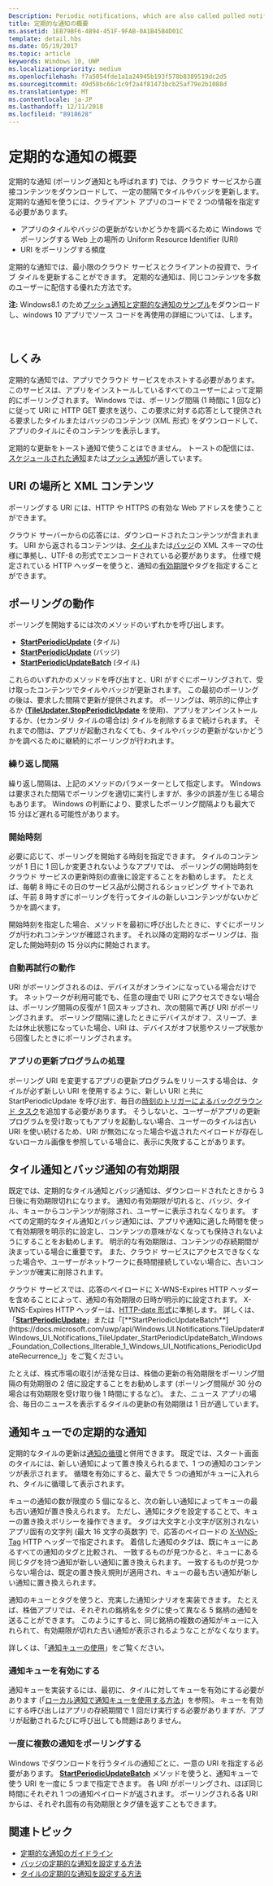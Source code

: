```yaml
---
Description: Periodic notifications, which are also called polled notifications, update tiles and badges at a fixed interval by downloading content from a cloud service.
title: 定期的な通知の概要
ms.assetid: 1EB79BF6-4B94-451F-9FAB-0A1B45B4D01C
template: detail.hbs
ms.date: 05/19/2017
ms.topic: article
keywords: Windows 10, UWP
ms.localizationpriority: medium
ms.openlocfilehash: f7a5054fde1a1a24945b193f578b8389519dc2d5
ms.sourcegitcommit: 49d58bc66c1c9f2a4f81473bcb25af79e2b1088d
ms.translationtype: MT
ms.contentlocale: ja-JP
ms.lasthandoff: 12/11/2018
ms.locfileid: "8918628"
---
```

# <a name="periodic-notification-overview"></a>定期的な通知の概要
 


定期的な通知 (ポーリング通知とも呼ばれます) では、クラウド サービスから直接コンテンツをダウンロードして、一定の間隔でタイルやバッジを更新します。 定期的な通知を使うには、クライアント アプリのコードで 2 つの情報を指定する必要があります。

-   アプリのタイルやバッジの更新がないかどうかを調べるために Windows でポーリングする Web 上の場所の Uniform Resource Identifier (URI)
-   URI をポーリングする頻度

定期的な通知では、最小限のクラウド サービスとクライアントの投資で、ライブ タイルを更新することができます。 定期的な通知は、同じコンテンツを多数のユーザーに配信する優れた方法です。

**注:**  Windows8.1 のため[プッシュ通知と定期的な通知のサンプル](http://go.microsoft.com/fwlink/p/?linkid=231476)をダウンロードし、windows 10 アプリでソース コードを再使用の詳細については、します。

 

## <a name="how-it-works"></a>しくみ


定期的な通知では、アプリでクラウド サービスをホストする必要があります。 このサービスは、アプリをインストールしているすべてのユーザーによって定期的にポーリングされます。 Windows では、ポーリング間隔 (1 時間に 1 回など) に従って URI に HTTP GET 要求を送り、この要求に対する応答として提供される要求したタイルまたはバッジのコンテンツ (XML 形式) をダウンロードして、アプリのタイルにそのコンテンツを表示します。

定期的な更新をトースト通知で使うことはできません。 トーストの配信には、[スケジュールされた通知](https://msdn.microsoft.com/library/windows/apps/hh465417)または[プッシュ通知](https://msdn.microsoft.com/library/windows/apps/xaml/hh868252)が適しています。

## <a name="uri-location-and-xml-content"></a>URI の場所と XML コンテンツ


ポーリングする URI には、HTTP や HTTPS の有効な Web アドレスを使うことができます。

クラウド サーバーからの応答には、ダウンロードされたコンテンツが含まれます。 URI から返されるコンテンツは、[タイル](adaptive-tiles-schema.md)または[バッジ](https://msdn.microsoft.com/library/windows/apps/br212851)の XML スキーマの仕様に準拠し、UTF-8 の形式でエンコードされている必要があります。 仕様で規定されている HTTP ヘッダーを使うと、通知の[有効期限](#expiration-of-tile-and-badge-notifications)やタグを指定することができます。

## <a name="polling-behavior"></a>ポーリングの動作


ポーリングを開始するには次のメソッドのいずれかを呼び出します。

-   [**StartPeriodicUpdate**](https://docs.microsoft.com/uwp/api/Windows.UI.Notifications.TileUpdater#Windows_UI_Notifications_TileUpdater_StartPeriodicUpdate_Windows_Foundation_Uri_Windows_Foundation_DateTime_Windows_UI_Notifications_PeriodicUpdateRecurrence_) (タイル)
-   [**StartPeriodicUpdate**](https://docs.microsoft.com/uwp/api/Windows.UI.Notifications.BadgeUpdater#Windows_UI_Notifications_BadgeUpdater_StartPeriodicUpdate_Windows_Foundation_Uri_Windows_Foundation_DateTime_Windows_UI_Notifications_PeriodicUpdateRecurrence_) (バッジ)
-   [**StartPeriodicUpdateBatch**](https://docs.microsoft.com/uwp/api/Windows.UI.Notifications.TileUpdater#Windows_UI_Notifications_TileUpdater_StartPeriodicUpdateBatch_Windows_Foundation_Collections_IIterable_1_Windows_UI_Notifications_PeriodicUpdateRecurrence_) (タイル)

これらのいずれかのメソッドを呼び出すと、URI がすぐにポーリングされて、受け取ったコンテンツでタイルやバッジが更新されます。 この最初のポーリングの後は、要求した間隔で更新が提供されます。 ポーリングは、明示的に停止するか ([**TileUpdater.StopPeriodicUpdate**](https://docs.microsoft.com/uwp/api/Windows.UI.Notifications.TileUpdater.StopPeriodicUpdate) を使用)、アプリをアンインストールするか、(セカンダリ タイルの場合は) タイルを削除するまで続けられます。 それまでの間は、アプリが起動されなくても、タイルやバッジの更新がないかどうかを調べるために継続的にポーリングが行われます。

### <a name="the-recurrence-interval"></a>繰り返し間隔

繰り返し間隔は、上記のメソッドのパラメーターとして指定します。 Windows は要求された間隔でポーリングを適切に実行しますが、多少の誤差が生じる場合もあります。 Windows の判断により、要求したポーリング間隔よりも最大で 15 分ほど遅れる可能性があります。

### <a name="the-start-time"></a>開始時刻

必要に応じて、ポーリングを開始する時刻を指定できます。 タイルのコンテンツが 1 日に 1 回しか変更されないようなアプリでは、 ポーリングの開始時刻をクラウド サービスの更新時刻の直後に設定することをお勧めします。 たとえば、毎朝 8 時にその日のサービス品が公開されるショッピング サイトであれば、午前 8 時すぎにポーリングを行ってタイルの新しいコンテンツがないかどうかを調べます。

開始時刻を指定した場合、メソッドを最初に呼び出したときに、すぐにポーリングが行われコンテンツが確認されます。 それ以降の定期的なポーリングは、指定した開始時刻の 15 分以内に開始されます。

### <a name="automatic-retry-behavior"></a>自動再試行の動作

URI がポーリングされるのは、デバイスがオンラインになっている場合だけです。 ネットワークが利用可能でも、任意の理由で URI にアクセスできない場合は、ポーリング間隔の反復が 1 回スキップされ、次の間隔で再び URI がポーリングされます。 ポーリング間隔に達したときにデバイスがオフ、スリープ、または休止状態になっていた場合、URI は、デバイスがオフ状態やスリープ状態から回復したときにポーリングされます。

### <a name="handling-app-updates"></a>アプリの更新プログラムの処理

ポーリング URI を変更するアプリの更新プログラムをリリースする場合は、タイルが必ず新しい URI を使用するように、新しい URI と共に StartPeriodicUpdate を呼び出す、毎日の[時刻のトリガーによるバックグラウンド タスク](../../../launch-resume/run-a-background-task-on-a-timer-.md)を追加する必要があります。 そうしないと、ユーザーがアプリの更新プログラムを受け取ってもアプリを起動しない場合、ユーザーのタイルは古い URI を使い続けるため、URI が無効になった場合や返されたペイロードが存在しないローカル画像を参照している場合に、表示に失敗することがあります。

## <a name="expiration-of-tile-and-badge-notifications"></a>タイル通知とバッジ通知の有効期限


既定では、定期的なタイル通知とバッジ通知は、ダウンロードされたときから 3 日後に有効期限切れになります。 通知の有効期限が切れると、バッジ、タイル、キューからコンテンツが削除され、ユーザーに表示されなくなります。 すべての定期的なタイル通知とバッジ通知には、アプリや通知に適した時間を使って有効期限を明示的に設定し、コンテンツの意味がなくなっても保持されないようにすることをお勧めします。 明示的な有効期限は、コンテンツの存続期間が決まっている場合に重要です。 また、クラウド サービスにアクセスできなくなった場合や、ユーザーがネットワークに長時間接続していない場合に、古いコンテンツが確実に削除されます。

クラウド サービスでは、応答のペイロードに X-WNS-Expires HTTP ヘッダーを含めることによって、通知の有効期限の日時が明示的に設定されます。 X-WNS-Expires HTTP ヘッダーは、[HTTP-date 形式](http://go.microsoft.com/fwlink/p/?linkid=253706)に準拠します。 詳しくは、「[**StartPeriodicUpdate**](https://docs.microsoft.com/uwp/api/Windows.UI.Notifications.TileUpdater#Windows_UI_Notifications_TileUpdater_StartPeriodicUpdate_Windows_Foundation_Uri_Windows_Foundation_DateTime_Windows_UI_Notifications_PeriodicUpdateRecurrence_)」または「[**StartPeriodicUpdateBatch**](https://docs.microsoft.com/uwp/api/Windows.UI.Notifications.TileUpdater#Windows_UI_Notifications_TileUpdater_StartPeriodicUpdateBatch_Windows_Foundation_Collections_IIterable_1_Windows_UI_Notifications_PeriodicUpdateRecurrence_)」をご覧ください。

たとえば、株式市場の取引が活発な日は、株価の更新の有効期限をポーリング間隔の有効期限の 2 倍に設定することをお勧めします (ポーリング間隔が 30 分の場合は有効期限を受け取り後 1 時間にするなど)。 また、ニュース アプリの場合、毎日のニュースを表示するタイルの更新の有効期限は 1 日が適しています。

## <a name="periodic-notifications-in-the-notification-queue"></a>通知キューでの定期的な通知


定期的なタイルの更新は[通知の循環](https://msdn.microsoft.com/library/windows/apps/hh781199)と併用できます。 既定では、スタート画面のタイルには、新しい通知によって置き換えられるまで、1 つの通知のコンテンツが表示されます。 循環を有効にすると、最大で 5 つの通知がキューに入れられ、タイルに循環して表示されます。

キューの通知の数が限度の 5 個になると、次の新しい通知によってキューの最も古い通知が置き換えられます。 ただし、通知にタグを設定することで、キューの置き換えポリシーを操作できます。 タグは大文字と小文字が区別されないアプリ固有の文字列 (最大 16 文字の英数字) で、応答のペイロードの [X-WNS-Tag](https://msdn.microsoft.com/library/windows/apps/hh465435.aspx#pncodes_x_wns_tag) HTTP ヘッダーで指定されます。 着信した通知のタグは、既にキューにあるすべての通知のタグと比較され、 一致するものが見つかると、キューにある同じタグを持つ通知が新しい通知に置き換えられます。 一致するものが見つからない場合は、既定の置き換え規則が適用され、キューの最も古い通知が新しい通知に置き換えられます。

通知のキューとタグを使うと、充実した通知シナリオを実装できます。 たとえば、株価アプリでは、それぞれの銘柄名をタグに使って異なる 5 銘柄の通知を送ることができます。 このようにすると、同じ銘柄の複数の通知がキューに入れられて、有効期限が切れた古い通知が表示されるようなことがなくなります。

詳しくは、「[通知キューの使用](https://msdn.microsoft.com/library/windows/apps/hh781199)」をご覧ください。

### <a name="enabling-the-notification-queue"></a>通知キューを有効にする

通知キューを実装するには、最初に、タイルに対してキューを有効にする必要があります (「[ローカル通知で通知キューを使用する方法](https://blogs.msdn.microsoft.com/tiles_and_toasts/2016/01/05/quickstart-how-to-use-the-tile-notification-queue-with-local-notifications/)」を参照)。 キューを有効にする呼び出しはアプリの存続期間で 1 回だけ実行する必要がありますが、アプリが起動されるたびに呼び出しても問題はありません。

### <a name="polling-for-more-than-one-notification-at-a-time"></a>一度に複数の通知をポーリングする

Windows でダウンロードを行うタイルの通知ごとに、一意の URI を指定する必要があります。 [**StartPeriodicUpdateBatch**](https://docs.microsoft.com/uwp/api/Windows.UI.Notifications.TileUpdater#Windows_UI_Notifications_TileUpdater_StartPeriodicUpdateBatch_Windows_Foundation_Collections_IIterable_1_Windows_UI_Notifications_PeriodicUpdateRecurrence_) メソッドを使うと、通知キューで使う URI を一度に 5 つまで指定できます。 各 URI がポーリングされ、ほぼ同じ時間にそれぞれ 1 つの通知ペイロードが返されます。 ポーリングされる各 URI からは、それぞれ固有の有効期限とタグ値を返すこともできます。

## <a name="related-topics"></a>関連トピック


* [定期的な通知のガイドライン](https://msdn.microsoft.com/library/windows/apps/hh761461)
* [バッジの定期的な通知を設定する方法](https://msdn.microsoft.com/library/windows/apps/hh761476)
* [タイルの定期的な通知を設定する方法](https://msdn.microsoft.com/library/windows/apps/hh761476)
 
